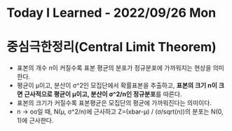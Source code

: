 # Today I Learned - 2022/09/26 Mon

# 중심극한정리(Central Limit Theorem)
- 표본의 개수 n이 커질수록 표본 평균의 분포가 정규분포에 가까워지는 현상을 의미한다.
- 평균이 μ이고, 분산이 σ^2인 모집단에서 확률표본을 추출하고, **표본의 크기 n이 크면 근사적으로 평균이 μ이고, 분산이 σ^2/n인 정규분포**를 따른다.
- 표본의 크기가 커질수록 표본평균은 모집단의 평균에 가까워진다는 의미이다.
- n -> oo일 때, N(μ, σ^2/n)에 근사하고 Z=(xbar-μ) / (σ/sqrt(n))의 분포는 N(0, 1)에 근사한다.
